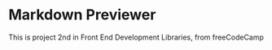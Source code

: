 <h1>Markdown Previewer</h1>
<p>This is project 2nd in Front End Development Libraries, from freeCodeCamp</p>
